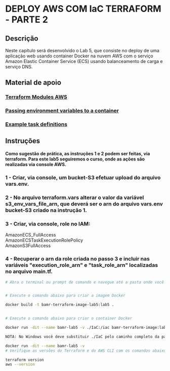 # DEPLOY AWS COM IaC TERRAFORM - PARTE 2

## __Descrição__
Neste capítulo será desenvolvido o Lab 5, que consiste no deploy de uma aplicação web usando container Docker na nuvem AWS com o serviço Amazon Elastic Container Service (ECS) usando balanceamento de carga e serviço DNS. 

## __Material de apoio__
### [Terraform Modules AWS](https://registry.terraform.io/search/modules?namespace=terraform-aws-modules)

### [Passing environment variables to a container](https://docs.aws.amazon.com/AmazonECS/latest/developerguide/taskdef-envfiles.html)

### [Example task definitions](https://docs.aws.amazon.com/AmazonECS/latest/developerguide/example_task_definitions.html)


## __Instruções__
#### Como sugestão de prática, as instruções 1 e 2 podem ser feitas, via terraform.  Para este lab5 seguiremos o curso, onde as ações são realizadas via console AWS.
### 1 - Criar, via console, um bucket-S3 efetuar upload do arquivo vars.env.
### 2 - No arquivo terraform.vars alterar o valor da variável s3_env_vars_file_arn, que deverá ser o arn do arquivo vars.env bucket-S3 criado na instrução 1.
### 3 - Criar, via console, role no IAM:
AmazonECS_FullAccess \
AmazonECSTaskExecutionRolePolicy \
AmazonS3FullAccess
### 4 - Recuperar o arn da role criada no passo 3 e incluir nas variáveis "execution_role_arn" e "task_role_arn" localizadas no arquivo main.tf.

``` bash
# Abra o terminal ou prompt de comando e navegue até a pasta onde você colocou os arquivos do Lab5 (não use espaço ou acento em nome de pasta)


# Execute o comando abaixo para criar a imagem Docker

docker build -t bamr-terraform-image-lab5:lab5 .


# Execute o comando abaixo para criar o container Docker

docker run -dit --name bamr-lab5 -v ./IaC:/iac bamr-terraform-image:lab5 /bin/bash

NOTA: No Windows você deve substituir ./IaC pelo caminho completo da pasta, por exemplo: C:\DSA\Cap10\IaC

docker run -dit --name bamr-lab5 -v 
# Verifique as versões do Terraform e do AWS CLI com os comandos abaixo

terraform version
aws --version
``` 
